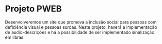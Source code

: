 # Projeto PWEB

Desenvolveremos um site que promova a inclusão social para pessoas com deficiência visual e pessoas surdas. Neste projeto, haverá a implementação de áudio-descrições e há a possibilidade de ser implementado sinalização em libras.
